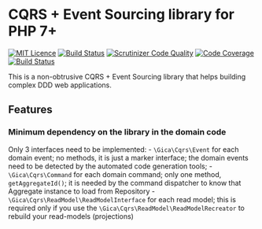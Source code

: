 # CQRS + Event Sourcing library for PHP 7+ #

[![MIT Licence](https://badges.frapsoft.com/os/mit/mit.svg?v=103)](https://opensource.org/licenses/mit-license.php)
[![Build Status](https://travis-ci.org/xprt64/cqrs-es.svg?branch=master&rand=2)](https://travis-ci.org/xprt64/cqrs-es)
[![Scrutinizer Code Quality](https://scrutinizer-ci.com/g/xprt64/cqrs-es/badges/quality-score.png?b=master&rand=2)](https://scrutinizer-ci.com/g/xprt64/cqrs-es/?branch=master)
[![Code Coverage](https://scrutinizer-ci.com/g/xprt64/cqrs-es/badges/coverage.png?b=master&rand=2)](https://scrutinizer-ci.com/g/xprt64/cqrs-es/?branch=master)
[![Build Status](https://scrutinizer-ci.com/g/xprt64/cqrs-es/badges/build.png?b=master&rand=3)](https://scrutinizer-ci.com/g/xprt64/cqrs-es/build-status/master)

This is a non-obtrusive CQRS + Event Sourcing library that helps building complex DDD web applications.

## Features ##

### Minimum dependency on the library in the domain code ###
Only 3 interfaces need to be implemented:
    - `\Gica\Cqrs\Event` for each domain event; no methods, it is just a marker interface; the domain events need to be detected by the automated code generation tools;
    - `\Gica\Cqrs\Command` for each domain command; only one method, `getAggregateId()`; it is needed by the command dispatcher to know that Aggregate instance to load from Repository
    - `\Gica\Cqrs\ReadModel\ReadModelInterface` for each read model; this is required only if you use the `\Gica\Cqrs\ReadModel\ReadModelRecreator` to rebuild your read-models (projections)

